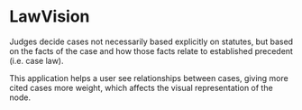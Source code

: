 # LawVision

Judges decide cases not necessarily based explicitly on statutes, but based on the facts of the case and how those facts relate to established precedent (i.e. case law).


This application helps a user see relationships between cases, giving more cited cases more weight, which affects the visual representation of the node.